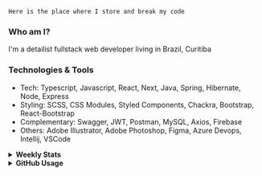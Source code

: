 ```
Here is the place where I store and break my code
```
### Who am I?
I'm a detailist fullstack web developer living in Brazil, Curitiba

### Technologies & Tools
- Tech: Typescript, Javascript, React, Next, Java, Spring, Hibernate, Node, Express
- Styling: SCSS, CSS Modules, Styled Components, Chackra, Bootstrap, React-Bootstrap
- Complementary: Swagger, JWT, Postman, MySQL, Axios, Firebase
- Others: Adobe Illustrator, Adobe Photoshop, Figma, Azure Devops, Intellij, VSCode

<details>
  <summary><b> Weekly Stats</b></summary>
<!--START_SECTION:waka-->

```txt
TypeScript   16 hrs 12 mins  ██████████░░░░░░░░░░░░░░░   39.86 %
Java         15 hrs 10 mins  █████████▒░░░░░░░░░░░░░░░   37.31 %
JavaScript   7 hrs 34 mins   ████▓░░░░░░░░░░░░░░░░░░░░   18.62 %
HTML         1 hr 17 mins    ▓░░░░░░░░░░░░░░░░░░░░░░░░   03.20 %
CSS          15 mins         ░░░░░░░░░░░░░░░░░░░░░░░░░   00.65 %
```

<!--END_SECTION:waka-->
</details>

<details>
  <summary><b> GitHub Usage</b></summary>
  
[![Top Langs](https://github-readme-stats.vercel.app/api/top-langs/?username=gxlpes&&langs_count=9&layout=compact)](https://github.com/anuraghazra/github-readme-stats)

</details>
